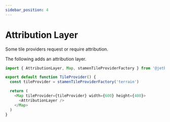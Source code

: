 ```yaml
---
sidebar_position: 4
---
```


# Attribution Layer

Some tile providers request or require attribution.

The following adds an attribution layer.

```typescript
import { AttributionLayer, Map, stamenTileProviderFactory } from '@jetblack/map'

export default function TileProvider() {
  const tileProvider = stamenTileProviderFactory('terrain')

  return (
    <Map tileProvider={tileProvider} width={600} height={400}>
      <AttributionLayer />
    </Map>
  )
}
```
